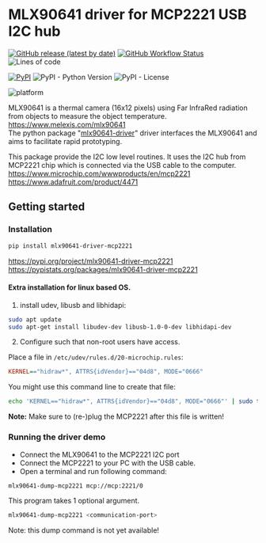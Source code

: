 # MLX90641 driver for MCP2221 USB I2C hub

[![GitHub release (latest by date)](https://img.shields.io/github/v/release/melexis-fir/mlx90641-driver-mcp2221-py?label=github-latest-release-tag)](https://github.com/melexis-fir/mlx90641-driver-mcp2221-py/releases) [![GitHub Workflow Status](https://github.com/melexis-fir/mlx90641-driver-mcp2221-py/workflows/build-test-publish/badge.svg)](https://github.com/melexis-fir/mlx90641-driver-mcp2221-py/actions?query=event%3Arelease) ![Lines of code](https://img.shields.io/tokei/lines/github/melexis-fir/mlx90641-driver-mcp2221-py)  

[![PyPI](https://img.shields.io/pypi/v/mlx90641-driver-mcp2221)](https://pypi.org/project/mlx90641-driver-mcp2221) ![PyPI - Python Version](https://img.shields.io/pypi/pyversions/mlx90641-driver-mcp2221) ![PyPI - License](https://img.shields.io/pypi/l/mlx90641-driver-mcp2221)  

![platform](https://img.shields.io/badge/platform-Win10%20PC%20%7C%20linux%20PC%20%7C%20rasberry%20pi%204%20%7C%20Jetson%20Nano%20%7C%20beagle%20bone-lightgrey)  

MLX90641 is a thermal camera (16x12 pixels) using Far InfraRed radiation from objects to measure the object temperature.  
https://www.melexis.com/mlx90641  
The python package "[mlx90641-driver](https://github.com/melexis-fir/mlx90641-driver-py)" driver interfaces the MLX90641 and aims to facilitate rapid prototyping.

This package provide the I2C low level routines.
It uses the I2C hub from MCP2221 chip which is connected via the USB cable to the computer.  
https://www.microchip.com/wwwproducts/en/mcp2221  
https://www.adafruit.com/product/4471  

## Getting started

### Installation


```bash
pip install mlx90641-driver-mcp2221
```

https://pypi.org/project/mlx90641-driver-mcp2221  
https://pypistats.org/packages/mlx90641-driver-mcp2221

#### Extra installation for linux based OS.

1. install udev, libusb and libhidapi:
```sh
sudo apt update
sudo apt-get install libudev-dev libusb-1.0-0-dev libhidapi-dev
```

2. Configure such that non-root users have access.

Place a file in `/etc/udev/rules.d/20-microchip.rules`:

```cfg
KERNEL=="hidraw*", ATTRS{idVendor}=="04d8", MODE="0666"
```

You might use this command line to create that file:
```sh
echo 'KERNEL=="hidraw*", ATTRS{idVendor}=="04d8", MODE="0666"' | sudo tee /etc/udev/rules.d/20-microchip.rules >/dev/null
```

__Note:__
Make sure to (re-)plug the MCP2221 after this file is written!


### Running the driver demo

* Connect the MLX90641 to the MCP2221 I2C port
* Connect the MCP2221 to your PC with the USB cable.  
* Open a terminal and run following command:  

```bash
mlx90641-dump-mcp2221 mcp://mcp:2221/0
```

This program takes 1 optional argument.

```bash
mlx90641-dump-mcp2221 <communication-port>
```

Note: this dump command is not yet available!
